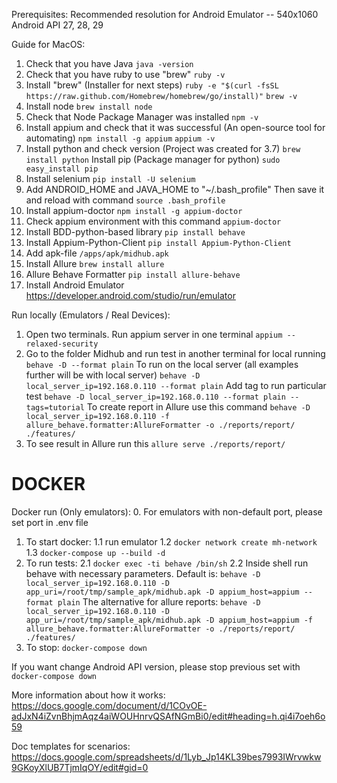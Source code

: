 Prerequisites:
Recommended resolution for Android Emulator -- 540x1060
Android API 27, 28, 29

Guide for MacOS:
1. Check that you have Java
`java -version`
2. Check that you have ruby to use "brew"
`ruby -v`
4. Install "brew" (Installer for next steps)
`ruby -e "$(curl -fsSL https://raw.github.com/Homebrew/homebrew/go/install)"`
`brew -v`
5. Install node
`brew install node`
6. Check that Node Package Manager was installed
`npm -v`
7. Install appium and check that it was successful (An open-source tool for automating)
`npm install -g appium`
`appium -v`
8. Install python and check version (Project was created for 3.7)
`brew install python`
Install pip (Package manager for python)
`sudo easy_install pip`
9. Install selenium
`pip install -U selenium`
10. Add ANDROID_HOME and JAVA_HOME to "~/.bash_profile"
Then save it and reload with command
`source .bash_profile`
11. Install appium-doctor
`npm install -g appium-doctor`
12. Check appium environment with this command
`appium-doctor`
13. Install BDD-python-based library
`pip install behave`
14. Install Appium-Python-Client
`pip install Appium-Python-Client`
15. Add apk-file `/apps/apk/midhub.apk`
16. Install Allure
`brew install allure`
17. Allure Behave Formatter
`pip install allure-behave`
18. Install Android Emulator 
https://developer.android.com/studio/run/emulator

Run locally (Emulators / Real Devices):
1. Open two terminals. Run appium server in one terminal
`appium --relaxed-security`
2. Go to the folder Midhub and run test in another terminal for local running
`behave -D --format plain`
To run on the local server (all examples further will be with local server)
`behave -D local_server_ip=192.168.0.110 --format plain`
Add tag to run particular test
`behave -D local_server_ip=192.168.0.110 --format plain --tags=tutorial`
To create report in Allure use this command
`behave -D local_server_ip=192.168.0.110 -f allure_behave.formatter:AllureFormatter -o ./reports/report/ ./features/`
3. To see result in Allure run this
`allure serve ./reports/report/`

DOCKER
====================================================================
Docker run (Only emulators):
0. For emulators with non-default port, please set port in .env file
1. To start docker:
1.1 run emulator
1.2 `docker network create mh-network`
1.3 `docker-compose up --build -d`
2. To run tests:
2.1 `docker exec -ti behave /bin/sh`
2.2 Inside shell run behave with necessary parameters. Default is:
`behave -D local_server_ip=192.168.0.110 -D app_uri=/root/tmp/sample_apk/midhub.apk -D appium_host=appium --format plain`
The alternative for allure reports:
`behave -D local_server_ip=192.168.0.110 -D app_uri=/root/tmp/sample_apk/midhub.apk -D appium_host=appium -f allure_behave.formatter:AllureFormatter -o ./reports/report/ ./features/`
3. To stop:
`docker-compose down`

If you want change Android API version, please stop previous set with `docker-compose down`

More information about how it works:
https://docs.google.com/document/d/1COvOE-adJxN4iZvnBhjmAqz4aiWOUHnrvQSAfNGmBi0/edit#heading=h.qi4i7oeh6o59

Doc templates for scenarios:
https://docs.google.com/spreadsheets/d/1Lyb_Jp14KL39bes7993IWrvwkw9GKoyXlUB7TjmIqOY/edit#gid=0

